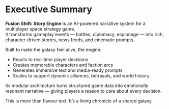 # Executive Summary

**Fusion Shift: Story Engine** is an AI-powered narrative system for a multiplayer space strategy game.  
It transforms gameplay events — battles, diplomacy, espionage — into rich, character-driven stories, news feeds, and cinematic prompts.

Built to make the galaxy feel alive, the engine:

- Reacts to real-time player decisions
- Creates memorable characters and faction arcs
- Generates immersive text and media-ready prompts
- Scales to support dynamic alliances, betrayals, and world history

Its modular architecture turns structured game data into emotionally resonant narrative — giving players a reason to care about every decision.

This is more than flavour text. It’s a living chronicle of a shared galaxy.
